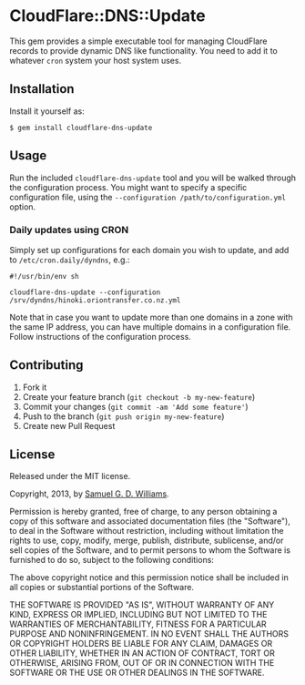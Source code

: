 # CloudFlare::DNS::Update

This gem provides a simple executable tool for managing CloudFlare records to provide dynamic DNS like functionality. You need to add it to whatever `cron` system your host system uses.

## Installation

Install it yourself as:

    $ gem install cloudflare-dns-update

## Usage

Run the included `cloudflare-dns-update` tool and you will be walked through the configuration process. You might want to specify a specific configuration file, using the `--configuration /path/to/configuration.yml` option.

### Daily updates using CRON

Simply set up configurations for each domain you wish to update, and add to `/etc/cron.daily/dyndns`, e.g.:

	#!/usr/bin/env sh

	cloudflare-dns-update --configuration /srv/dyndns/hinoki.oriontransfer.co.nz.yml

Note that in case you want to update more than one domains in a zone with the same IP address, you can have multiple domains in a configuration file. Follow instructions of the configuration process.

## Contributing

1. Fork it
2. Create your feature branch (`git checkout -b my-new-feature`)
3. Commit your changes (`git commit -am 'Add some feature'`)
4. Push to the branch (`git push origin my-new-feature`)
5. Create new Pull Request

## License

Released under the MIT license.

Copyright, 2013, by [Samuel G. D. Williams](http://www.codeotaku.com/samuel-williams).

Permission is hereby granted, free of charge, to any person obtaining a copy
of this software and associated documentation files (the "Software"), to deal
in the Software without restriction, including without limitation the rights
to use, copy, modify, merge, publish, distribute, sublicense, and/or sell
copies of the Software, and to permit persons to whom the Software is
furnished to do so, subject to the following conditions:

The above copyright notice and this permission notice shall be included in
all copies or substantial portions of the Software.

THE SOFTWARE IS PROVIDED "AS IS", WITHOUT WARRANTY OF ANY KIND, EXPRESS OR
IMPLIED, INCLUDING BUT NOT LIMITED TO THE WARRANTIES OF MERCHANTABILITY,
FITNESS FOR A PARTICULAR PURPOSE AND NONINFRINGEMENT. IN NO EVENT SHALL THE
AUTHORS OR COPYRIGHT HOLDERS BE LIABLE FOR ANY CLAIM, DAMAGES OR OTHER
LIABILITY, WHETHER IN AN ACTION OF CONTRACT, TORT OR OTHERWISE, ARISING FROM,
OUT OF OR IN CONNECTION WITH THE SOFTWARE OR THE USE OR OTHER DEALINGS IN
THE SOFTWARE.
